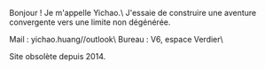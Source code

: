 Bonjour ! Je m'appelle Yichao.\\
J'essaie de construire une aventure convergente vers une limite non dégénérée.

Mail : yichao.huang//outlook\\
Bureau : V6, espace Verdier\\

Site obsolète depuis 2014.